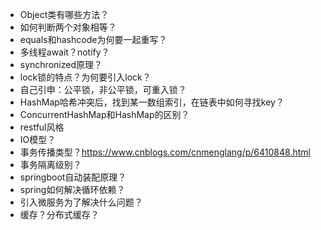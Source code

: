 - Object类有哪些方法？
- 如何判断两个对象相等？
- equals和hashcode为何要一起重写？
- 多线程await？notify？
- synchronized原理？
- lock锁的特点？为何要引入lock？
- 自己引申：公平锁，非公平锁，可重入锁？
- HashMap哈希冲突后，找到某一数组索引，在链表中如何寻找key？
- ConcurrentHashMap和HashMap的区别？
- restful风格
- IO模型？
- 事务传播类型？https://www.cnblogs.com/cnmenglang/p/6410848.html
- 事务隔离级别？
- springboot自动装配原理？
- spring如何解决循环依赖？
- 引入微服务为了解决什么问题？
- 缓存？分布式缓存？
